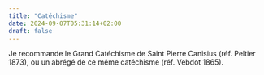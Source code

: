 ```yaml
---
title: "Catéchisme"
date: 2024-09-07T05:31:14+02:00
draft: false
---
```


Je recommande le Grand Catéchisme de Saint Pierre Canisius (réf. Peltier 1873), ou un abrégé de ce même catéchisme (réf. Vebdot 1865).
